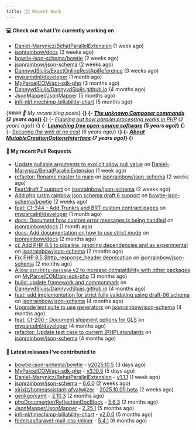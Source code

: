 ```yaml
---
title: 👨‍💻 Recent Work
---
```


#### 💻 Check out what I'm currently working on

- [Daniel-Marynicz/BehatParallelExtension](https://github.com/Daniel-Marynicz/BehatParallelExtension) (1 week ago)
- [jsonrainbow/docs](https://github.com/jsonrainbow/docs) (2 weeks ago)
- [bowtie-json-schema/bowtie](https://github.com/bowtie-json-schema/bowtie) (2 weeks ago)
- [jsonrainbow/json-schema](https://github.com/jsonrainbow/json-schema) (2 weeks ago)
- [DannyvdSluijs/ExactOnlineRestApiReference](https://github.com/DannyvdSluijs/ExactOnlineRestApiReference) (3 weeks ago)
- [myparcelnl/developer](https://github.com/myparcelnl/developer) (1 month ago)
- [MyParcelCOM/api-sdk-php](https://github.com/MyParcelCOM/api-sdk-php) (3 months ago)
- [DannyvdSluijs/DannyvdSluijs.github.io](https://github.com/DannyvdSluijs/DannyvdSluijs.github.io) (4 months ago)
- [JsonMapper/JsonMapper](https://github.com/JsonMapper/JsonMapper) (5 months ago)
- [infi-nl/timechimp-billability-chart](https://github.com/infi-nl/timechimp-billability-chart) (5 months ago)


{*#### 📜 My recent blog posts*}
{**}
{*- [The unknown Composer commands](https://www.dannyvandersluijs.nl/posts/2023-08-25-the-unknown-composer-commands.html) (2 years ago)*}
{**}
{*- [Figuring out how parallel processing works in PHP](https://www.dannyvandersluijs.nl/posts/2023-06-21-figuring-out-how-parallel-processing-works-in-php.html) (2 years ago)*}
{**}
{*- [Launching free open-source software](https://www.dannyvandersluijs.nl/posts/2020-07-02-launching-free-open-source-software.html) (5 years ago)*}
{**}
{*- [Securing the web at no cost](https://www.dannyvandersluijs.nl/posts/2019-02-04-securing-the-web-at-no-cost.html) (6 years ago)*}
{**}
{*- [About MutableCreationOptionsInterface](https://www.dannyvandersluijs.nl/posts/2018-10-15-about-mutable-creation-options-interface.html) (7 years ago)*}
{**}

#### 🔨 My recent Pull Requests

- [Update nullable arguments to explicit allow null value](https://github.com/Daniel-Marynicz/BehatParallelExtension/pull/79) on [Daniel-Marynicz/BehatParallelExtension](https://github.com/Daniel-Marynicz/BehatParallelExtension) (1 week ago)
- [refactor: Rename master to main](https://github.com/jsonrainbow/json-schema/pull/848) on [jsonrainbow/json-schema](https://github.com/jsonrainbow/json-schema) (2 weeks ago)
- [Feat/draft 7 support](https://github.com/jsonrainbow/json-schema/pull/847) on [jsonrainbow/json-schema](https://github.com/jsonrainbow/json-schema) (2 weeks ago)
- [Add php justin rainbow json schema draft 6 support](https://github.com/bowtie-json-schema/bowtie/pull/2234) on [bowtie-json-schema/bowtie](https://github.com/bowtie-json-schema/bowtie) (2 weeks ago)
- [feat: CI-344 - Add Trunkrs and BRT custom contract pages](https://github.com/myparcelnl/developer/pull/171) on [myparcelnl/developer](https://github.com/myparcelnl/developer) (1 month ago)
- [docs: Document how custom error messages is being handled](https://github.com/jsonrainbow/docs/pull/8) on [jsonrainbow/docs](https://github.com/jsonrainbow/docs) (1 month ago)
- [docs: Add documentation on how to use strict mode](https://github.com/jsonrainbow/docs/pull/1) on [jsonrainbow/docs](https://github.com/jsonrainbow/docs) (2 months ago)
- [ci: Add PHP 8.5 to pipeline, ignoring dependencies and as experimental](https://github.com/jsonrainbow/json-schema/pull/842) on [jsonrainbow/json-schema](https://github.com/jsonrainbow/json-schema) (2 months ago)
- [Fix PHP 8.5 $http_response_header deprecation](https://github.com/jsonrainbow/json-schema/pull/841) on [jsonrainbow/json-schema](https://github.com/jsonrainbow/json-schema) (2 months ago)
- [Allow `psr/http-message` v2 to increase compatibility with other packages](https://github.com/MyParcelCOM/api-sdk-php/pull/246) on [MyParcelCOM/api-sdk-php](https://github.com/MyParcelCOM/api-sdk-php) (3 months ago)
- [build: update framework and commonmark](https://github.com/DannyvdSluijs/DannyvdSluijs.github.io/pull/53) on [DannyvdSluijs/DannyvdSluijs.github.io](https://github.com/DannyvdSluijs/DannyvdSluijs.github.io) (4 months ago)
- [feat: add implementation for strict fully validating using draft-06 schema](https://github.com/jsonrainbow/json-schema/pull/835) on [jsonrainbow/json-schema](https://github.com/jsonrainbow/json-schema) (4 months ago)
- [Upgrade test suite to use generators](https://github.com/jsonrainbow/json-schema/pull/834) on [jsonrainbow/json-schema](https://github.com/jsonrainbow/json-schema) (4 months ago)
- [feat: CI-200 - Document shipment options for GLS](https://github.com/myparcelnl/developer/pull/156) on [myparcelnl/developer](https://github.com/myparcelnl/developer) (4 months ago)
- [refactor: Update test case to current (PHP) standards](https://github.com/jsonrainbow/json-schema/pull/831) on [jsonrainbow/json-schema](https://github.com/jsonrainbow/json-schema) (4 months ago)


#### 🔭 Latest releases I've contributed to

- [bowtie-json-schema/bowtie](https://github.com/bowtie-json-schema/bowtie) - [v2025.10.5](https://github.com/bowtie-json-schema/bowtie/releases/tag/v2025.10.5) (3 days ago)
- [MyParcelCOM/api-sdk-php](https://github.com/MyParcelCOM/api-sdk-php) - [v3.10.5](https://github.com/MyParcelCOM/api-sdk-php/releases/tag/v3.10.5) (5 days ago)
- [Daniel-Marynicz/BehatParallelExtension](https://github.com/Daniel-Marynicz/BehatParallelExtension) - [v1.1.1](https://github.com/Daniel-Marynicz/BehatParallelExtension/releases/tag/v1.1.1) (1 week ago)
- [jsonrainbow/json-schema](https://github.com/jsonrainbow/json-schema) - [6.6.0](https://github.com/jsonrainbow/json-schema/releases/tag/6.6.0) (2 weeks ago)
- [xirixiz/homeassistant-afvalwijzer](https://github.com/xirixiz/homeassistant-afvalwijzer) - [2025.10.01-beta](https://github.com/xirixiz/homeassistant-afvalwijzer/releases/tag/2025.10.01-beta) (2 weeks ago)
- [genkgo/camt](https://github.com/genkgo/camt) - [2.10.3](https://github.com/genkgo/camt/releases/tag/2.10.3) (2 months ago)
- [phpDocumentor/ReflectionDocBlock](https://github.com/phpDocumentor/ReflectionDocBlock) - [5.6.3](https://github.com/phpDocumentor/ReflectionDocBlock/releases/tag/5.6.3) (2 months ago)
- [JsonMapper/JsonMapper](https://github.com/JsonMapper/JsonMapper) - [2.25.1](https://github.com/JsonMapper/JsonMapper/releases/tag/2.25.1) (5 months ago)
- [infi-nl/timechimp-billability-chart](https://github.com/infi-nl/timechimp-billability-chart) - [v2.0.0](https://github.com/infi-nl/timechimp-billability-chart/releases/tag/v2.0.0) (5 months ago)
- [fedeisas/laravel-mail-css-inliner](https://github.com/fedeisas/laravel-mail-css-inliner) - [5.4.1](https://github.com/fedeisas/laravel-mail-css-inliner/releases/tag/5.4.1) (6 months ago)